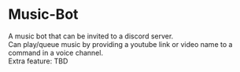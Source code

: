 # Music-Bot

A music bot that can be invited to a discord server.  
Can play/queue music by providing a youtube link or video name to a command in a voice channel.  
Extra feature: TBD  
